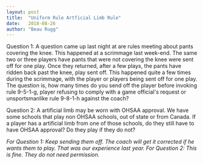 ```yaml
---
layout: post
title:  "Uniform Rule Artficial Limb Rule"
date:   2018-08-26
author: "Beau Rugg"
---
```


Question 1: A question came up last night at are rules meeting about pants covering the
knee.  This happened at a scrimmage last week-end.  The same two or three
players have pants that were not covering the knee were sent off for one play.
Once they returned, after a few plays, the pants have ridden back past the knee,
play sent off.  This happened quite a few times during the scrimmage, with the
player or players being sent off for one play. The question is, how many times
do you send off the player before invoking rule 9-5-1-g, player refusing to
comply with a game official's request or unsportsmanlike rule 9-8-1-h against
the coach?

Question 2: A artificial limb may be worn with OHSAA approval.  We have some
schools that play non OHSAA schools, out of state or from Canada.  If a player
has a artificial limb from one of those schools, do they still have to have
OHSAA approval?  Do they play if they do not?

<!--more-->

*For Question 1: Keep sending them off. The coach will get it corrected if he
wants them to play. That was our experience last year. For Question 2: This is
fine. They do not need permission.*
